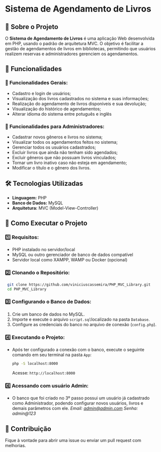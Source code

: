 # Sistema de Agendamento de Livros

## 📖 Sobre o Projeto
O **Sistema de Agendamento de Livros** é uma aplicação Web desenvolvida em PHP, usando o padrão de arquitetura MVC. 
O objetivo é facilitar a gestão de agendamentos de livros em bibliotecas, permitindo que usuários realizem reservas e administradores gerenciem os agendamentos.

## 🚀 Funcionalidades

### 📌 Funcionalidades Gerais:
- Cadastro e login de usuários;
- Visualização dos livros cadastrados no sistema e suas informações;
- Realização do agendamento de livros disponíveis e sua devolução;
- Visualização do histórico de agendamentos;
- Alterar idioma do sistema entre potuguês e inglês

### 📌 Funcionalidades para Administradores:
- Cadastrar novos gêneros e livros no sistema;
- Visualizar todos os agendamentos feitos no sistema;
- Gerenciar todos os usuários cadastrados;
- Excluir livros que ainda não tenham sido agendados;
- Excluir gêneros que não possuam livros vinculados;
- Tornar um livro inativo caso não esteja em agendamento;
- Modificar o título e o gênero dos livros.

## 🛠️ Tecnologias Utilizadas
- **Linguagem:** PHP
- **Banco de Dados:** MySQL
- **Arquitetura:** MVC (Model-View-Controller)

## 📂 Como Executar o Projeto
### 1️⃣ Requisitos:
- PHP instalado no servidor/local
- MySQL ou outro gerenciador de banco de dados compatível
- Servidor local como XAMPP, WAMP ou Docker (opcional)

### 2️⃣ Clonando o Repositório:
```bash
 git clone https://github.com/viniciuscassemira/PHP_MVC_Library.git
 cd PHP_MVC_Library
```

### 3️⃣ Configurando o Banco de Dados:
1. Crie um banco de dados no MySQL.
2. Importe e execute o arquivo `script.sql`localizado na pasta `Database`.
3. Configure as credenciais do banco no arquivo de conexão (`config.php`).

### 4️⃣ Executando o Projeto:
- Após ter configurado a conexão com o banco, execute o seguinte comando em seu terminal na pasta `App`:
  ```bash
  php -S localhost:8000
  ```
  Acesse: `http://localhost:8000`

### 4️⃣ Acessando com usuário Admin:
- O banco que foi criado no 3º passo possui um usuário já cadastrado como Administrador, podendo configurar novos usuários, livros e demais parâmetros com ele.
*Email: admin@admin.com*
*Senha: admin@123*

## 🤝 Contribuição
Fique à vontade para abrir uma issue ou enviar um pull request com melhorias.